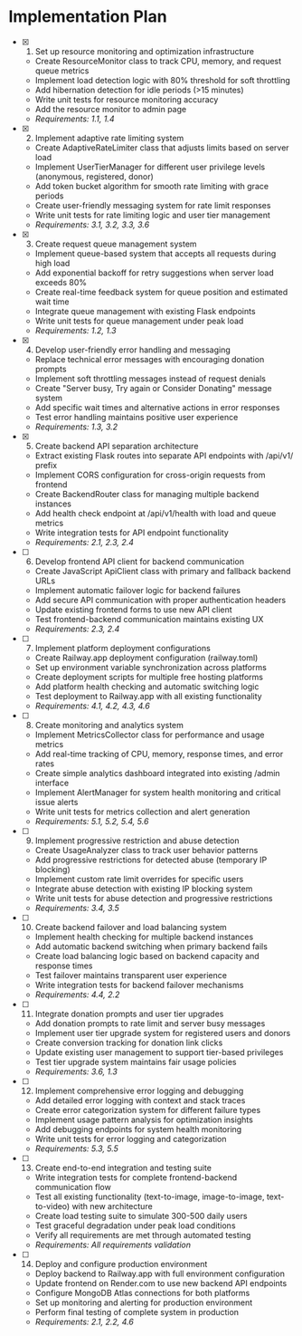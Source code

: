# Implementation Plan

- [x] 1. Set up resource monitoring and optimization infrastructure





  - Create ResourceMonitor class to track CPU, memory, and request queue metrics
  - Implement load detection logic with 80% threshold for soft throttling
  - Add hibernation detection for idle periods (>15 minutes)
  - Write unit tests for resource monitoring accuracy
  - Add the resource monitor to admin page
  - _Requirements: 1.1, 1.4_

- [x] 2. Implement adaptive rate limiting system










  - Create AdaptiveRateLimiter class that adjusts limits based on server load
  - Implement UserTierManager for different user privilege levels (anonymous, registered, donor)
  - Add token bucket algorithm for smooth rate limiting with grace periods
  - Create user-friendly messaging system for rate limit responses
  - Write unit tests for rate limiting logic and user tier management
  - _Requirements: 3.1, 3.2, 3.3, 3.6_

- [x] 3. Create request queue management system





  - Implement queue-based system that accepts all requests during high load
  - Add exponential backoff for retry suggestions when server load exceeds 80%
  - Create real-time feedback system for queue position and estimated wait time
  - Integrate queue management with existing Flask endpoints
  - Write unit tests for queue management under peak load
  - _Requirements: 1.2, 1.3_

- [x] 4. Develop user-friendly error handling and messaging





  - Replace technical error messages with encouraging donation prompts
  - Implement soft throttling messages instead of request denials
  - Create "Server busy, Try again or Consider Donating" message system
  - Add specific wait times and alternative actions in error responses
  - Test error handling maintains positive user experience
  - _Requirements: 1.3, 3.2_

- [x] 5. Create backend API separation architecture






  - Extract existing Flask routes into separate API endpoints with /api/v1/ prefix
  - Implement CORS configuration for cross-origin requests from frontend
  - Create BackendRouter class for managing multiple backend instances
  - Add health check endpoint at /api/v1/health with load and queue metrics
  - Write integration tests for API endpoint functionality
  - _Requirements: 2.1, 2.3, 2.4_

- [ ] 6. Develop frontend API client for backend communication
  - Create JavaScript ApiClient class with primary and fallback backend URLs
  - Implement automatic failover logic for backend failures
  - Add secure API communication with proper authentication headers
  - Update existing frontend forms to use new API client
  - Test frontend-backend communication maintains existing UX
  - _Requirements: 2.3, 2.4_

- [ ] 7. Implement platform deployment configurations
  - Create Railway.app deployment configuration (railway.toml)
  - Set up environment variable synchronization across platforms
  - Create deployment scripts for multiple free hosting platforms
  - Add platform health checking and automatic switching logic
  - Test deployment to Railway.app with all existing functionality
  - _Requirements: 4.1, 4.2, 4.3, 4.6_

- [ ] 8. Create monitoring and analytics system
  - Implement MetricsCollector class for performance and usage metrics
  - Add real-time tracking of CPU, memory, response times, and error rates
  - Create simple analytics dashboard integrated into existing /admin interface
  - Implement AlertManager for system health monitoring and critical issue alerts
  - Write unit tests for metrics collection and alert generation
  - _Requirements: 5.1, 5.2, 5.4, 5.6_

- [ ] 9. Implement progressive restriction and abuse detection
  - Create UsageAnalyzer class to track user behavior patterns
  - Add progressive restrictions for detected abuse (temporary IP blocking)
  - Implement custom rate limit overrides for specific users
  - Integrate abuse detection with existing IP blocking system
  - Write unit tests for abuse detection and progressive restrictions
  - _Requirements: 3.4, 3.5_

- [ ] 10. Create backend failover and load balancing system
  - Implement health checking for multiple backend instances
  - Add automatic backend switching when primary backend fails
  - Create load balancing logic based on backend capacity and response times
  - Test failover maintains transparent user experience
  - Write integration tests for backend failover mechanisms
  - _Requirements: 4.4, 2.2_

- [ ] 11. Integrate donation prompts and user tier upgrades
  - Add donation prompts to rate limit and server busy messages
  - Implement user tier upgrade system for registered users and donors
  - Create conversion tracking for donation link clicks
  - Update existing user management to support tier-based privileges
  - Test tier upgrade system maintains fair usage policies
  - _Requirements: 3.6, 1.3_

- [ ] 12. Implement comprehensive error logging and debugging
  - Add detailed error logging with context and stack traces
  - Create error categorization system for different failure types
  - Implement usage pattern analysis for optimization insights
  - Add debugging endpoints for system health monitoring
  - Write unit tests for error logging and categorization
  - _Requirements: 5.3, 5.5_

- [ ] 13. Create end-to-end integration and testing suite
  - Write integration tests for complete frontend-backend communication flow
  - Test all existing functionality (text-to-image, image-to-image, text-to-video) with new architecture
  - Create load testing suite to simulate 300-500 daily users
  - Test graceful degradation under peak load conditions
  - Verify all requirements are met through automated testing
  - _Requirements: All requirements validation_

- [ ] 14. Deploy and configure production environment
  - Deploy backend to Railway.app with full environment configuration
  - Update frontend on Render.com to use new backend API endpoints
  - Configure MongoDB Atlas connections for both platforms
  - Set up monitoring and alerting for production environment
  - Perform final testing of complete system in production
  - _Requirements: 2.1, 2.2, 4.6_